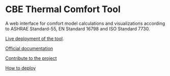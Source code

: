 # CBE Thermal Comfort Tool

A web interface for comfort model calculations and visualizations according to ASHRAE Standard-55, EN Standard 16798 and ISO Standard 7730. 

[Live deployment of the tool](http://comfort.cbe.berkeley.edu/).

[Official documentation](https://center-for-the-built-environment.gitbook.io/thermal-comfort-tool/)

[Contribute to the project](https://center-for-the-built-environment.gitbook.io/thermal-comfort-tool/contributing/contributing)

[How to deploy](https://cbe-berkeley.gitbook.io/thermal-comfort-tool/contributing/contributing#deploying)